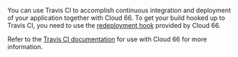 
You can use Travis CI to accomplish continuous integration and deployment of your application together with Cloud 66. To get your build hooked up to Travis CI, you need to use the [redeployment hook](/{{page.collection}}/how-to-guides/deployment/redeployment-hook.html) provided by Cloud 66.

Refer to the [Travis CI documentation](https://docs.travis-ci.com/user/deployment/cloud66/) for use with Cloud 66 for more information.
